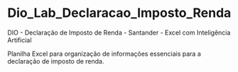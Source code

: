 # Dio_Lab_Declaracao_Imposto_Renda
DIO - Declaração de Imposto de Renda - Santander - Excel com Inteligência Artificial

Planilha Excel para organização de informações essenciais para a declaração de imposto de renda.
